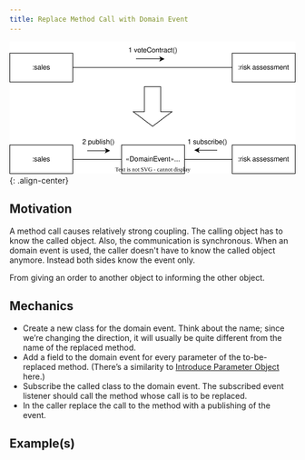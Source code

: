 ```yaml
---
title: Replace Method Call with Domain Event
---
```


![](../../images/domain-driven-refactorings/tactical-for-strategic/replace-method-call-with-event.drawio.svg){: .align-center}

## Motivation

A method call causes relatively strong coupling. The calling object has to know the called object. Also, the communication is synchronous. When an domain event is used, the caller doesn't have to know the called object anymore. Instead both sides know the event only.

From giving an order to another object to informing the other object.

## Mechanics

- Create a new class for the domain event. Think about the name; since we’re changing the direction, it will usually be quite different from the name of the replaced method.
- Add a field to the domain event for every parameter of the to-be-replaced method. (There’s a similarity to [Introduce Parameter Object](https://refactoring.com/catalog/introduceParameterObject.html) here.)
- Subscribe the called class to the domain event. The subscribed event listener should call the method whose call is to be replaced.
- In the caller replace the call to the method with a publishing of the event.


## Example(s)
